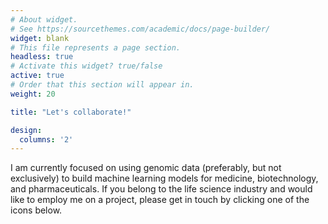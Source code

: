 ```yaml
---
# About widget.
# See https://sourcethemes.com/academic/docs/page-builder/
widget: blank  
# This file represents a page section.
headless: true  
# Activate this widget? true/false
active: true  
# Order that this section will appear in.
weight: 20  

title: "Let's collaborate!"

design:
  columns: '2'
---
```


I am currently focused on using genomic data (preferably, but not exclusively) to build machine learning models for medicine, biotechnology, and pharmaceuticals.
If you belong to the life science industry and would like to employ me on a project, please get in touch by clicking one of the icons below.

<!--# If you belong to the life science industry and would like to employ me in the research design, statistical modeling, or data presentation phases of a project, please get in touch by clicking one of the social media icons or emailing me.--->

